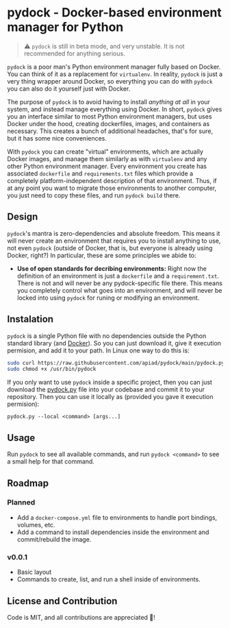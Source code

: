# pydock - Docker-based environment manager for Python

> ⚠️ `pydock` is still in beta mode, and very unstable. It is not recommended for anything serious.

`pydock` is a poor man's Python environment manager fully based on Docker.
You can think of it as a replacement for `virtualenv`.
In reality, `pydock` is just a very thing wrapper around Docker, so everything you can do with `pydock` you can also do it yourself just with Docker.

The purpose of `pydock` is to avoid having to install *anything at all* in your system, and instead manage everything using Docker.
In short, `pydock` gives you an interface similar to most Python environment managers, but uses Docker under the hood, creating dockerfiles, images, and containers as necessary.
This creates a bunch of additional headaches, that's for sure, but it has some nice conveniences.

With `pydock` you can create "virtual" environments, which are actually Docker images, and manage them similarly as with `virtualenv` and any other Python environment manager.
Every environment you create has associated `dockerfile` and `requirements.txt` files which provide a completely platform-independent description of that environment.
Thus, if at any point you want to migrate those environments to another computer, you just need to copy these files, and run `pydock build` there.

## Design

`pydock`'s mantra is zero-dependencies and absolute freedom.
This means it will never create an environment that requires you to install anything to use, not even `pydock` (outside of Docker, that is, but everyone is already using Docker, right?)
In particular, these are some principles we abide to:

- **Use of open standards for decribing environments:** Right now the definition of an environment is just a `dockerfile` and a `requirement.txt`.
There is not and will never be any pydock-specific file there.
This means you completely control what goes into an environment, and will never be locked into using `pydock` for runing or modifying an environment.

## Instalation

`pydock` is a single Python file with no dependencies outside the Python standard library (and [Docker](https://docs.docker.com/engine/install/)).
So you can just download it, give it execution permision, and add it to your path.
In Linux one way to do this is:

```bash
sudo curl https://raw.githubusercontent.com/apiad/pydock/main/pydock.py > /usr/bin/pydock
sudo chmod +x /usr/bin/pydock
```

If you only want to use `pydock` inside a specific project, then you can just download the [pydock.py](https://raw.githubusercontent.com/apiad/pydock/main/pydock.py) file into your codebase and commit it to your repository.
Then you can use it locally as (provided you gave it execution permision):

```
pydock.py --local <command> [args...]
```

## Usage

Run `pydock` to see all available commands, and run `pydock <command>` to see a small help for that command.

## Roadmap

### Planned

- Add a `docker-compose.yml` file to environments to handle port bindings, volumes, etc.
- Add a command to install dependencies inside the environment and commit/rebuild the image.

### v0.0.1

- Basic layout
- Commands to create, list, and run a shell inside of environments.

## License and Contribution

Code is MIT, and all contributions are appreciated 👋!
